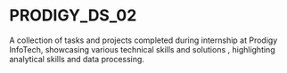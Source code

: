 # PRODIGY_DS_02
A collection of tasks and projects completed during internship at Prodigy InfoTech, showcasing various technical skills and solutions , highlighting analytical skills and data processing.
